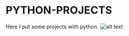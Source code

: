 # PYTHON-PROJECTS
Here I put some projects with python.
![alt text](https://github.com/gab-costa/Random_walks/blob/main/random_walks.png)
